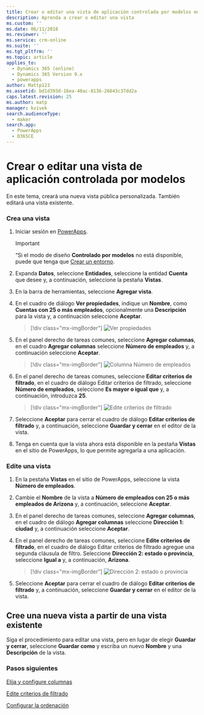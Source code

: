 ```yaml
---
title: Crear o editar una vista de aplicación controlada por modelos en PowerApps | MicrosoftDocs
description: Aprenda a crear o editar una vista
ms.custom: ''
ms.date: 06/11/2018
ms.reviewer: ''
ms.service: crm-online
ms.suite: ''
ms.tgt_pltfrm: ''
ms.topic: article
applies_to:
  - Dynamics 365 (online)
  - Dynamics 365 Version 9.x
  - powerapps
author: Mattp123
ms.assetid: bd1d393d-16ea-40ac-8136-26643c37dd2a
caps.latest.revision: 25
ms.author: matp
manager: kvivek
search.audienceType:
  - maker
search.app:
  - PowerApps
  - D365CE
---
```

# <a name="create-or-edit-a-model-driven-app-view"></a>Crear o editar una vista de aplicación controlada por modelos

<a name="BKMK_CreatingAndEditingViews"></a>   

 En este tema, creará una nueva vista pública personalizada. También editará una vista existente.  
  
### <a name="create-a-new-view"></a>Crea una vista  
  
1.  Iniciar sesión en [PowerApps](https://web.powerapps.com/?utm_source=padocs&utm_medium=linkinadoc&utm_campaign=referralsfromdoc).  

    

    > [!IMPORTANT]
    > “Si el modo de diseño **Controlado por modelos** no está disponible, puede que tenga que [Crear un entorno](https://docs.microsoft.com/powerapps/administrator/create-environment). 

2.  Expanda **Datos**, seleccione **Entidades**, seleccione la entidad **Cuenta** que desee y, a continuación, seleccione la pestaña **Vistas**. 

3.  En la barra de herramientas, seleccione **Agregar vista**.  

4.  En el cuadro de diálogo **Ver propiedades**, indique un **Nombre**, como **Cuentas con 25 o más empleados**, opcionalmente una **Descripción** para la vista y, a continuación seleccione **Aceptar**.

    > [!div class="mx-imgBorder"] 
    > ![Ver propiedades](media/view-properties.png)
  
5.  En el panel derecho de tareas comunes, seleccione **Agregar columnas**, en el cuadro **Agregar columnas** seleccione **Número de empleados** y, a continuación seleccione **Aceptar**.  

    > [!div class="mx-imgBorder"] 
    > ![Columna Número de empleados](media/column-no-employees.png)
  
6. En el panel derecho de tareas comunes, seleccione **Editar criterios de filtrado**, en el cuadro de diálogo Editar criterios de filtrado, seleccione **Número de empleados**, seleccione **Es mayor o igual que** y, a continuación, introduzca **25**.  

    > [!div class="mx-imgBorder"] 
    > ![Edite criterios de filtrado](media/edit-filter-criteria.png)

7.  Seleccione **Aceptar** para cerrar el cuadro de diálogo **Editar criterios de filtrado** y, a continuación, seleccione **Guardar y cerrar** en el editor de la vista.  
  
8.  Tenga en cuenta que la vista ahora está disponible en la pestaña **Vistas** en el sitio de PowerApps, lo que permite agregarla a una aplicación.
  
### <a name="edit-a-view"></a>Edite una vista  
  
1.  En la pestaña **Vistas** en el sitio de PowerApps, seleccione la vista **Número de empleados**.
  
2.  Cambie el **Nombre** de la vista a **Número de empleados con 25 o más empleados de Arizona** y, a continuación, seleccione **Aceptar**.  

3.  En el panel derecho de tareas comunes, seleccione **Agregar columnas**, en el cuadro de diálogo **Agregar columnas** seleccione **Dirección 1: ciudad** y, a continuación seleccione **Aceptar**.  

4. En el panel derecho de tareas comunes, seleccione **Edite criterios de filtrado**, en el cuadro de diálogo Editar criterios de filtrado agregue una segunda cláusula de filtro. Seleccione **Dirección 2: estado o provincia**, seleccione **Igual a** y, a continuación, **Arizona**. 

    > [!div class="mx-imgBorder"] 
    > ![Dirección 2: estado o provincia](media/column-address-2-state.png)

5. Seleccione **Aceptar** para cerrar el cuadro de diálogo **Editar criterios de filtrado** y, a continuación, seleccione **Guardar y cerrar** en el editor de la vista.  
  

## <a name="create-a-new-view-from-an-existing-view"></a>Cree una nueva vista a partir de una vista existente  
 Siga el procedimiento para editar una vista, pero en lugar de elegir **Guardar y cerrar**, seleccione **Guardar como** y escriba un nuevo **Nombre** y una **Descripción** de la vista.  
 
### <a name="next-steps"></a>Pasos siguientes
[Elija y configure columnas](choose-and-configure-columns.md)  
  
[Edite criterios de filtrado](edit-filter-criteria.md)  
  
[Configurar la ordenación](configure-sorting.md)  
